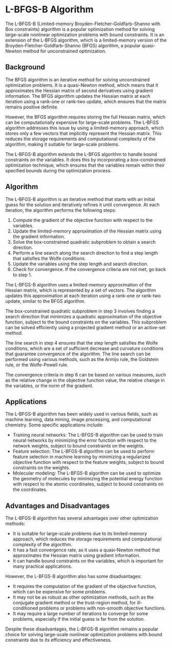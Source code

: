 # L-BFGS-B Algorithm

The L-BFGS-B (Limited-memory Broyden-Fletcher-Goldfarb-Shanno with Box constraints) algorithm is a popular optimization method for solving large-scale nonlinear optimization problems with bound constraints. It is an extension of the L-BFGS algorithm, which is a limited-memory version of the Broyden-Fletcher-Goldfarb-Shanno (BFGS) algorithm, a popular quasi-Newton method for unconstrained optimization.

## Background

The BFGS algorithm is an iterative method for solving unconstrained optimization problems. It is a quasi-Newton method, which means that it approximates the Hessian matrix of second derivatives using gradient information. The BFGS algorithm updates the Hessian matrix at each iteration using a rank-one or rank-two update, which ensures that the matrix remains positive definite.

However, the BFGS algorithm requires storing the full Hessian matrix, which can be computationally expensive for large-scale problems. The L-BFGS algorithm addresses this issue by using a limited-memory approach, which stores only a few vectors that implicitly represent the Hessian matrix. This reduces the storage requirements and computational complexity of the algorithm, making it suitable for large-scale problems.

The L-BFGS-B algorithm extends the L-BFGS algorithm to handle bound constraints on the variables. It does this by incorporating a box-constrained optimization technique, which ensures that the variables remain within their specified bounds during the optimization process.

## Algorithm

The L-BFGS-B algorithm is an iterative method that starts with an initial guess for the solution and iteratively refines it until convergence. At each iteration, the algorithm performs the following steps:

1. Compute the gradient of the objective function with respect to the variables.
2. Update the limited-memory approximation of the Hessian matrix using the gradient information.
3. Solve the box-constrained quadratic subproblem to obtain a search direction.
4. Perform a line search along the search direction to find a step length that satisfies the Wolfe conditions.
5. Update the variables using the step length and search direction.
6. Check for convergence. If the convergence criteria are not met, go back to step 1.

The L-BFGS-B algorithm uses a limited-memory approximation of the Hessian matrix, which is represented by a set of vectors. The algorithm updates this approximation at each iteration using a rank-one or rank-two update, similar to the BFGS algorithm.

The box-constrained quadratic subproblem in step 3 involves finding a search direction that minimizes a quadratic approximation of the objective function, subject to the bound constraints on the variables. This subproblem can be solved efficiently using a projected gradient method or an active-set method.

The line search in step 4 ensures that the step length satisfies the Wolfe conditions, which are a set of sufficient decrease and curvature conditions that guarantee convergence of the algorithm. The line search can be performed using various methods, such as the Armijo rule, the Goldstein rule, or the Wolfe-Powell rule.

The convergence criteria in step 6 can be based on various measures, such as the relative change in the objective function value, the relative change in the variables, or the norm of the gradient.

## Applications

The L-BFGS-B algorithm has been widely used in various fields, such as machine learning, data mining, image processing, and computational chemistry. Some specific applications include:

- Training neural networks: The L-BFGS-B algorithm can be used to train neural networks by minimizing the error function with respect to the network weights, subject to bound constraints on the weights.
- Feature selection: The L-BFGS-B algorithm can be used to perform feature selection in machine learning by minimizing a regularized objective function with respect to the feature weights, subject to bound constraints on the weights.
- Molecular modeling: The L-BFGS-B algorithm can be used to optimize the geometry of molecules by minimizing the potential energy function with respect to the atomic coordinates, subject to bound constraints on the coordinates.

## Advantages and Disadvantages

The L-BFGS-B algorithm has several advantages over other optimization methods:

- It is suitable for large-scale problems due to its limited-memory approach, which reduces the storage requirements and computational complexity of the algorithm.
- It has a fast convergence rate, as it uses a quasi-Newton method that approximates the Hessian matrix using gradient information.
- It can handle bound constraints on the variables, which is important for many practical applications.

However, the L-BFGS-B algorithm also has some disadvantages:

- It requires the computation of the gradient of the objective function, which can be expensive for some problems.
- It may not be as robust as other optimization methods, such as the conjugate gradient method or the trust-region method, for ill-conditioned problems or problems with non-smooth objective functions.
- It may require a large number of iterations to converge for some problems, especially if the initial guess is far from the solution.

Despite these disadvantages, the L-BFGS-B algorithm remains a popular choice for solving large-scale nonlinear optimization problems with bound constraints due to its efficiency and effectiveness.
